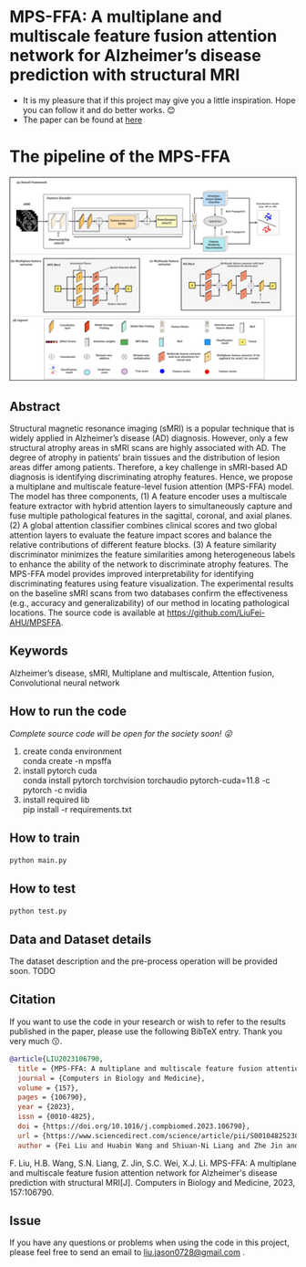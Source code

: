 # MPS-FFA: A multiplane and multiscale feature fusion attention network for Alzheimer’s disease prediction with structural MRI

 - It is my pleasure that if this project may give you a little inspiration. Hope you can follow it and do better works. :blush:
 - The paper can be found at [here](https://www.sciencedirect.com/science/article/abs/pii/S001048252300255X)

# The pipeline of the MPS-FFA
![Pipeline of the MPSFFA](overall_framework.jpg)

## Abstract 
Structural magnetic resonance imaging (sMRI) is a popular technique that is widely applied in Alzheimer’s disease (AD) diagnosis. However, only a few structural atrophy areas in sMRI scans are highly associated with AD. The degree of atrophy in patients’ brain tissues and the distribution of lesion areas differ among patients. Therefore, a key challenge in sMRI-based AD diagnosis is identifying discriminating atrophy features. Hence, we propose a multiplane and multiscale feature-level fusion attention (MPS-FFA) model. The model has three components, (1) A feature encoder uses a multiscale feature extractor with hybrid attention layers to simultaneously capture and fuse multiple pathological features in the sagittal, coronal, and axial planes. (2) A global attention classifier combines clinical scores and two global attention layers to evaluate the feature impact scores and balance the relative contributions of different feature blocks. (3) A feature similarity discriminator minimizes the feature similarities among heterogeneous labels to enhance the ability of the network to discriminate atrophy features. The MPS-FFA model provides improved interpretability for identifying discriminating features using feature visualization. The experimental results on the baseline sMRI scans from two databases confirm the effectiveness (e.g., accuracy and generalizability) of our method in locating pathological locations. The source code is available at https://github.com/LiuFei-AHU/MPSFFA.

## Keywords
Alzheimer’s disease, sMRI, Multiplane and multiscale, Attention fusion, Convolutional neural network


## How to run the code
_Complete source code will be open for the society soon! :stuck_out_tongue_winking_eye:_
1. create conda environment <br>
conda create -n mpsffa
2. install pytorch cuda <br>
conda install pytorch torchvision torchaudio pytorch-cuda=11.8 -c pytorch -c nvidia
3. install required lib<br>
pip install -r requirements.txt

## How to train
```python main.py```

## How to test
```python test.py```

## Data and Dataset details
The dataset description and the pre-process operation will be provided soon.
TODO


## Citation

If you want to use the code in your research or wish to refer to the results published in the paper, please use the following BibTeX entry. Thank you very much :kissing:.

```BibTeX
@article{LIU2023106790,
  title = {MPS-FFA: A multiplane and multiscale feature fusion attention network for Alzheimer’s disease prediction with structural MRI},
  journal = {Computers in Biology and Medicine},
  volume = {157},
  pages = {106790},
  year = {2023},
  issn = {0010-4825},
  doi = {https://doi.org/10.1016/j.compbiomed.2023.106790},
  url = {https://www.sciencedirect.com/science/article/pii/S001048252300255X},
  author = {Fei Liu and Huabin Wang and Shiuan-Ni Liang and Zhe Jin and Shicheng Wei and Xuejun Li},
```
F. Liu, H.B. Wang, S.N. Liang, Z. Jin, S.C. Wei, X.J. Li. MPS-FFA: A multiplane and multiscale feature fusion attention network for Alzheimer's disease prediction with structural MRI[J]. Computers in Biology and Medicine, 2023, 157:106790.

## Issue
If you have any questions or problems when using the code in this project, please feel free to send an email to <liu.jason0728@gmail.com> .

